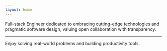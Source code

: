 ```yaml
---
layout: home
---
```


Full-stack Engineer dedicated to embracing cutting-edge technologies and pragmatic software design, valuing open collaboration with transparency.


<hr class="w-48 h-1 mx-auto mt-3 mb-6 bg-gray-100 border-0 rounded md:mt-4 md:mb-10 dark:bg-gray-700">

Enjoy solving real-world problems and building productivity tools.
